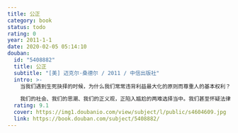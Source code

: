 ```yaml
---
title: 公正
category: book
status: todo
rating: 0
year: 2011-1-1
date: 2020-02-05 05:14:10
douban:
  id: "5408882"
  title: 公正
  subtitle: "[美] 迈克尔·桑德尔 / 2011 / 中信出版社"
  intro: >-
    当我们遇到生死抉择的时候，为什么我们常常违背利益最大化的原则而尊重人的基本权利？可是，当我们口口声声说生命至上时，为什么像福特汽车这样的企业却会给生命贴上价格标签？如果我们尊重个体的权利，但为什么大多数人又会反对同性恋婚姻？我们认为法律必须保护合同的有效性，但为什么一些双方自愿签订的合同却被法院推翻？

    我们的社会、我们的思潮、我们的正义观，正陷入尴尬的两难选择当中。我们甚至怀疑法律是否是公正的，因为法律无法回避个人的道德判断，无法做到中立性。我们能否找到另外一条道路，让我们的社会规范即体现人性，又体现客观性？“世界最受欢迎的老师之一”的迈克尔•桑德尔教授寻找的，正是我们期待的有关公正的第三条路径：培养我们每个人的德性，做出有道德的选择。
  rating: 9.1
  cover: https://img1.doubanio.com/view/subject/l/public/s4604609.jpg
  link: https://book.douban.com/subject/5408882/
---
```



